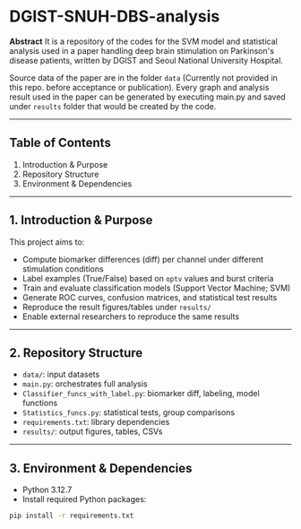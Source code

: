 # DGIST-SNUH-DBS-analysis
**Abstract**
It is a repository of the codes for the SVM model and statistical analysis used in a paper handling deep brain stimulation on Parkinson's disease patients, written by DGIST and Seoul National University Hospital.

Source data of the paper are in the folder ```data``` (Currently not provided in this repo. before acceptance or publication). Every graph and analysis result used in the paper can be generated by executing main.py and saved under ```results``` folder that would be created by the code.

---

## Table of Contents

1. Introduction & Purpose  
2. Repository Structure  
3. Environment & Dependencies  

---

## 1. Introduction & Purpose

This project aims to:

- Compute biomarker differences (diff) per channel under different stimulation conditions
- Label examples (True/False) based on `optv` values and burst criteria
- Train and evaluate classification models (Support Vector Machine; SVM)
- Generate ROC curves, confusion matrices, and statistical test results
- Reproduce the result figures/tables under `results/`
- Enable external researchers to reproduce the same results

---

## 2. Repository Structure
- `data/`: input datasets
- `main.py`: orchestrates full analysis
- `Classifier_funcs_with_label.py`: biomarker diff, labeling, model functions
- `Statistics_funcs.py`: statistical tests, group comparisons
- `requirements.txt`: library dependencies
- `results/`: output figures, tables, CSVs

---

## 3. Environment & Dependencies

- Python 3.12.7  
- Install required Python packages:

```bash
pip install -r requirements.txt
```
